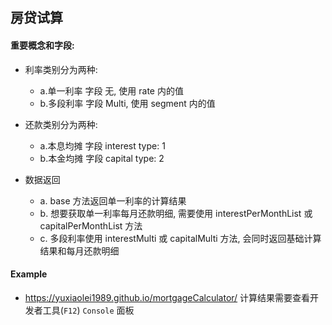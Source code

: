 ## 房贷试算

#### 重要概念和字段:
- 利率类别分为两种:
    - a.单一利率 字段 无, 使用 rate 内的值
    - b.多段利率 字段 Multi, 使用 segment 内的值

- 还款类别分为两种:
    - a.本息均摊 字段 interest type: 1
    - b.本金均摊 字段 capital type: 2

- 数据返回
    - a. base 方法返回单一利率的计算结果
    - b. 想要获取单一利率每月还款明细, 需要使用 interestPerMonthList 或 capitalPerMonthList 方法
    - c. 多段利率使用 interestMulti 或 capitalMulti 方法, 会同时返回基础计算结果和每月还款明细


#### Example
- https://yuxiaolei1989.github.io/mortgageCalculator/ 计算结果需要查看开发者工具(`F12`) `Console` 面板